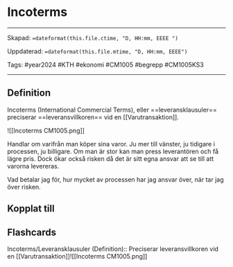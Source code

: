 # Incoterms

---
Skapad: `=dateformat(this.file.ctime, "D, HH:mm, EEEE ")`

Uppdaterad: `=dateformat(this.file.mtime, "D, HH:mm, EEEE")`

Tags: #year2024 #KTH #ekonomi #CM1005 #begrepp #CM1005KS3

---

## Definition

Incoterms (International Commercial Terms), eller ==leveransklausuler== preciserar ==leveransvillkoren== vid en [[Varutransaktion]].

![[Incoterms CM1005.png]]

Handlar om varifrån man köper sina varor. Ju mer till vänster, ju tidigare i processen, ju billigare. Om man är stor kan man press leverantören och få lägre pris. Dock ökar också risken då det är sitt egna ansvar att se till att varorna levereras.

Vad betalar jag för, hur mycket av processen har jag ansvar över, när tar jag över risken.

## Kopplat till

## Flashcards

Incoterms/Leveransklausuler (Definition):: Preciserar leveransvillkoren vid en [[Varutransaktion]]![[Incoterms CM1005.png]]
<!--SR:!2024-02-26,10,250!2024-02-18,3,250-->